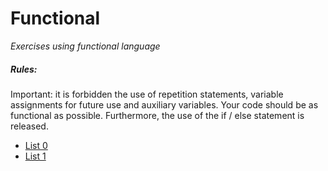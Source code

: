 # Functional
_Exercises using functional language_

##### Rules:
Important: it is forbidden the use of repetition statements, variable assignments for future use and auxiliary variables. Your code should be as functional as possible. Furthermore, the use of the if / else statement is released.

- [List 0](List_0/README.md)
- [List 1](List_1/README.md)

